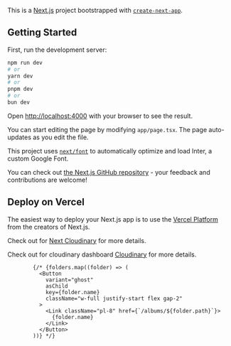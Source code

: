 This is a [Next.js](https://nextjs.org/) project bootstrapped with [`create-next-app`](https://github.com/vercel/next.js/tree/canary/packages/create-next-app).

## Getting Started

First, run the development server:

```bash
npm run dev
# or
yarn dev
# or
pnpm dev
# or
bun dev
```

Open [http://localhost:4000](http://localhost:4000) with your browser to see the result.

You can start editing the page by modifying `app/page.tsx`. The page auto-updates as you edit the file.

This project uses [`next/font`](https://nextjs.org/docs/basic-features/font-optimization) to automatically optimize and load Inter, a custom Google Font.

You can check out [the Next.js GitHub repository](https://github.com/vercel/next.js/) - your feedback and contributions are welcome!

## Deploy on Vercel

The easiest way to deploy your Next.js app is to use the [Vercel Platform](https://vercel.com/new?utm_medium=default-template&filter=next.js&utm_source=create-next-app&utm_campaign=create-next-app-readme) from the creators of Next.js.

Check out for [Next Cloudinary](https://next.cloudinary.dev/) for more details.

Check out for cloudinary dashboard [Cloudinary](https://cloudinary.com/) for more details.



            {/* {folders.map((folder) => (
              <Button
                variant="ghost"
                asChild
                key={folder.name}
                className="w-full justify-start flex gap-2"
              >
                <Link className="pl-8" href={`/albums/${folder.path}`}>
                  {folder.name}
                </Link>
              </Button>
            ))} */}